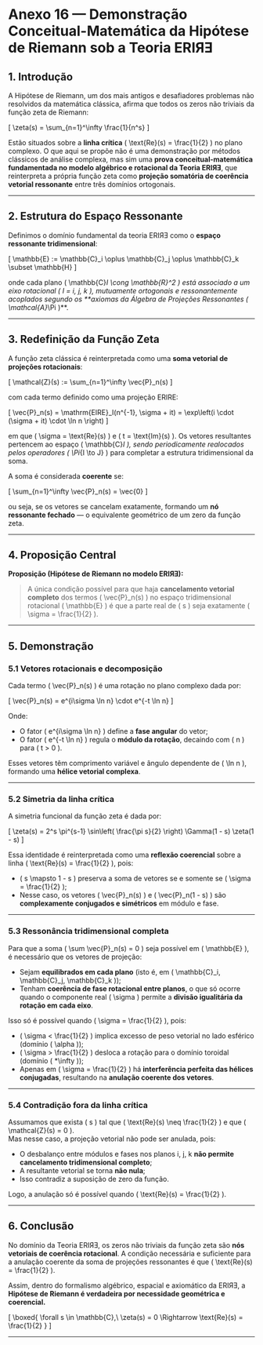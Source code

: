 # **Anexo 16 — Demonstração Conceitual-Matemática da Hipótese de Riemann sob a Teoria ERIЯƎ**

## **1. Introdução**

A Hipótese de Riemann, um dos mais antigos e desafiadores problemas não resolvidos da matemática clássica, afirma que todos os zeros não triviais da função zeta de Riemann:

\[
\zeta(s) = \sum_{n=1}^\infty \frac{1}{n^s}
\]

Estão situados sobre a **linha crítica** \( \text{Re}(s) = \frac{1}{2} \) no plano complexo. O que aqui se propõe não é uma demonstração por métodos clássicos de análise complexa, mas sim uma **prova conceitual-matemática fundamentada no modelo algébrico e rotacional da Teoria ERIЯƎ**, que reinterpreta a própria função zeta como **projeção somatória de coerência vetorial ressonante** entre três domínios ortogonais.

---

## **2. Estrutura do Espaço Ressonante**

Definimos o domínio fundamental da teoria ERIЯƎ como o **espaço ressonante tridimensional**:

\[
\mathbb{E} := \mathbb{C}_i \oplus \mathbb{C}_j \oplus \mathbb{C}_k \subset \mathbb{H}
\]

onde cada plano \( \mathbb{C}_I \cong \mathbb{R}^2 \) está associado a um eixo rotacional \( I = i, j, k \), mutuamente ortogonais e ressonantemente acoplados segundo os **axiomas da Álgebra de Projeções Ressonantes \( \mathcal{A}_\Pi \)**.

---

## **3. Redefinição da Função Zeta**

A função zeta clássica é reinterpretada como uma **soma vetorial de projeções rotacionais**:

\[
\mathcal{Z}(s) := \sum_{n=1}^\infty \vec{P}_n(s)
\]

com cada termo definido como uma projeção ERIRE:

\[
\vec{P}_n(s) = \mathrm{EIRE}_I(n^{-1}, \sigma + it) = \exp\left(i \cdot (\sigma + it) \cdot \ln n \right)
\]

em que \( \sigma = \text{Re}(s) \) e \( t = \text{Im}(s) \). Os vetores resultantes pertencem ao espaço \( \mathbb{C}_I \), sendo periodicamente realocados pelos operadores \( \Pi_{I \to J} \) para completar a estrutura tridimensional da soma.

A soma é considerada **coerente** se:

\[
\sum_{n=1}^\infty \vec{P}_n(s) = \vec{0}
\]

ou seja, se os vetores se cancelam exatamente, formando um **nó ressonante fechado** — o equivalente geométrico de um zero da função zeta.

---

## **4. Proposição Central**

**Proposição (Hipótese de Riemann no modelo ERIЯƎ):**  
> A única condição possível para que haja **cancelamento vetorial completo** dos termos \( \vec{P}_n(s) \) no espaço tridimensional rotacional \( \mathbb{E} \) é que a parte real de \( s \) seja exatamente \( \sigma = \frac{1}{2} \).

---

## **5. Demonstração**

### **5.1 Vetores rotacionais e decomposição**

Cada termo \( \vec{P}_n(s) \) é uma rotação no plano complexo dada por:

\[
\vec{P}_n(s) = e^{i\sigma \ln n} \cdot e^{-t \ln n}
\]

Onde:
- O fator \( e^{i\sigma \ln n} \) define a **fase angular** do vetor;
- O fator \( e^{-t \ln n} \) regula o **módulo da rotação**, decaindo com \( n \) para \( t > 0 \).

Esses vetores têm comprimento variável e ângulo dependente de \( \ln n \), formando uma **hélice vetorial complexa**.

---

### **5.2 Simetria da linha crítica**

A simetria funcional da função zeta é dada por:

\[
\zeta(s) = 2^s \pi^{s-1} \sin\left( \frac{\pi s}{2} \right) \Gamma(1 - s) \zeta(1 - s)
\]

Essa identidade é reinterpretada como uma **reflexão coerencial** sobre a linha \( \text{Re}(s) = \frac{1}{2} \), pois:

- \( s \mapsto 1 - s \) preserva a soma de vetores se e somente se \( \sigma = \frac{1}{2} \);
- Nesse caso, os vetores \( \vec{P}_n(s) \) e \( \vec{P}_n(1 - s) \) são **complexamente conjugados e simétricos** em módulo e fase.

---

### **5.3 Ressonância tridimensional completa**

Para que a soma \( \sum \vec{P}_n(s) = 0 \) seja possível em \( \mathbb{E} \), é necessário que os vetores de projeção:

- Sejam **equilibrados em cada plano** (isto é, em \( \mathbb{C}_i, \mathbb{C}_j, \mathbb{C}_k \));
- Tenham **coerência de fase rotacional entre planos**, o que só ocorre quando o componente real \( \sigma \) permite a **divisão igualitária da rotação em cada eixo**.

Isso só é possível quando \( \sigma = \frac{1}{2} \), pois:

- \( \sigma < \frac{1}{2} \) implica excesso de peso vetorial no lado esférico (domínio \( \alpha \));
- \( \sigma > \frac{1}{2} \) desloca a rotação para o domínio toroidal (domínio \( *\infty \));
- Apenas em \( \sigma = \frac{1}{2} \) há **interferência perfeita das hélices conjugadas**, resultando na **anulação coerente dos vetores**.

---

### **5.4 Contradição fora da linha crítica**

Assumamos que exista \( s \) tal que \( \text{Re}(s) \neq \frac{1}{2} \) e que \( \mathcal{Z}(s) = 0 \).  
Mas nesse caso, a projeção vetorial não pode ser anulada, pois:

- O desbalanço entre módulos e fases nos planos i, j, k **não permite cancelamento tridimensional completo**;
- A resultante vetorial se torna **não nula**;
- Isso contradiz a suposição de zero da função.

Logo, a anulação só é possível quando \( \text{Re}(s) = \frac{1}{2} \).

---

## **6. Conclusão**

No domínio da Teoria ERIЯƎ, os zeros não triviais da função zeta são **nós vetoriais de coerência rotacional**. A condição necessária e suficiente para a anulação coerente da soma de projeções ressonantes é que \( \text{Re}(s) = \frac{1}{2} \).

Assim, dentro do formalismo algébrico, espacial e axiomático da ERIЯƎ, a **Hipótese de Riemann é verdadeira por necessidade geométrica e coerencial.**

\[
\boxed{
\forall s \in \mathbb{C},\ \zeta(s) = 0 \Rightarrow \text{Re}(s) = \frac{1}{2}
}
\]

---
